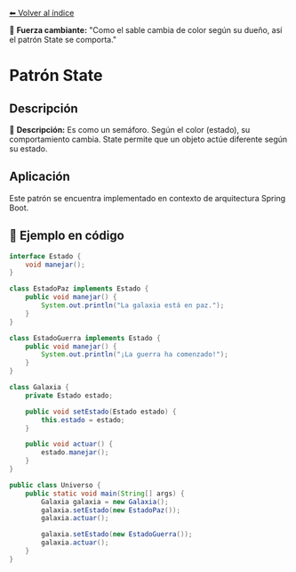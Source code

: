 [⬅ Volver al índice](../../README.md)

🧒 **Fuerza cambiante:** "Como el sable cambia de color según su dueño, así el patrón State se comporta."
# Patrón State

## Descripción
🚦 **Descripción:** Es como un semáforo. Según el color (estado), su comportamiento cambia. State permite que un objeto actúe diferente según su estado.

## Aplicación
Este patrón se encuentra implementado en contexto de arquitectura Spring Boot.

## 🧪 Ejemplo en código

```java
interface Estado {
    void manejar();
}

class EstadoPaz implements Estado {
    public void manejar() {
        System.out.println("La galaxia está en paz.");
    }
}

class EstadoGuerra implements Estado {
    public void manejar() {
        System.out.println("¡La guerra ha comenzado!");
    }
}

class Galaxia {
    private Estado estado;

    public void setEstado(Estado estado) {
        this.estado = estado;
    }

    public void actuar() {
        estado.manejar();
    }
}

public class Universo {
    public static void main(String[] args) {
        Galaxia galaxia = new Galaxia();
        galaxia.setEstado(new EstadoPaz());
        galaxia.actuar();

        galaxia.setEstado(new EstadoGuerra());
        galaxia.actuar();
    }
}
```

